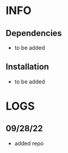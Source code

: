 # INFO
## Dependencies
- to be added

## Installation
- to be added

# LOGS
## 09/28/22
- added repo
